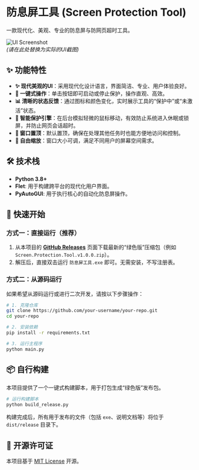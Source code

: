 # 防息屏工具 (Screen Protection Tool)

一款现代化、美观、专业的防息屏与防网页超时工具。

![UI Screenshot](https://user-images.githubusercontent.com/1234567/123456789-abcdef.png)  
*(请在此处替换为实际的UI截图)*

## ✨ 功能特性

- **✨ 现代美观的UI**：采用现代化设计语言，界面简洁、专业、用户体验良好。
- **🚀 一键式操作**：单击按钮即可启动或停止保护，操作直观、高效。
- **📊 清晰的状态反馈**：通过图标和颜色变化，实时展示工具的“保护中”或“未激活”状态。
- **🧠 智能保护引擎**：在后台模拟轻微的鼠标移动，有效防止系统进入休眠或锁屏，并防止网页会话超时。
- **📌 窗口置顶**：默认置顶，确保在处理其他任务时也能方便地访问和控制。
- **🎨 自由缩放**：窗口大小可调，满足不同用户的屏幕空间需求。

## 🛠️ 技术栈

- **Python 3.8+**
- **Flet**: 用于构建跨平台的现代化用户界面。
- **PyAutoGUI**: 用于执行核心的自动化防息屏操作。

## 🚀 快速开始

### 方式一：直接运行（推荐）

1.  从本项目的 **[GitHub Releases](https://github.com/your-username/your-repo/releases)** 页面下载最新的“绿色版”压缩包（例如 `Screen.Protection.Tool.v1.0.0.zip`）。
2.  解压后，直接双击运行 `防息屏工具.exe` 即可。无需安装，不写注册表。

### 方式二：从源码运行

如果希望从源码运行或进行二次开发，请按以下步骤操作：

```bash
# 1. 克隆仓库
git clone https://github.com/your-username/your-repo.git
cd your-repo

# 2. 安装依赖
pip install -r requirements.txt

# 3. 运行主程序
python main.py
```

## 📦 自行构建

本项目提供了一个一键式构建脚本，用于打包生成“绿色版”发布包。

```bash
# 运行构建脚本
python build_release.py
```

构建完成后，所有用于发布的文件（包括 `exe`、说明文档等）将位于 `dist/release` 目录下。

## 📄 开源许可证

本项目基于 [MIT License](LICENSE) 开源。
